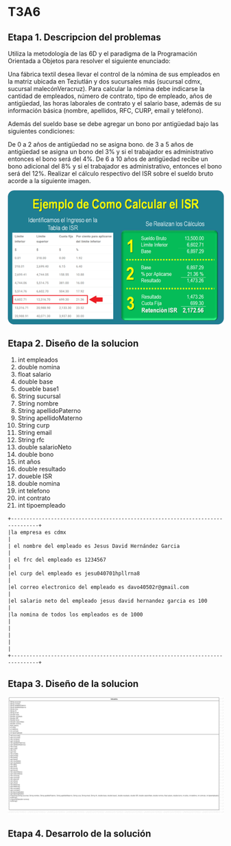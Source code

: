 # T3A6
## Etapa 1. Descripcion del problemas

Utiliza la metodología de las 6D y el paradigma de la Programación Orientada a Objetos para resolver el siguiente enunciado:

Una fábrica textil desea llevar el control de la nómina de sus empleados en la matriz ubicada en Teziutlán y dos sucursales más (sucursal cdmx, sucursal malecónVeracruz). Para calcular la nómina debe indicarse la cantidad de empleados, número de contrato, tipo de empleado, años de antigüedad, las horas laborales de contrato y el salario base, además de su información básica (nombre, apellidos, RFC, CURP, email y teléfono).

Además del sueldo base se debe agregar un bono por antigüedad bajo las siguientes condiciones:

De 0 a 2 años de antigüedad no se asigna bono.
de 3 a 5 años de antigüedad se asigna un bono del 3% y si el trabajador es administrativo entonces el bono será del 4%.
De 6 a 10 años de antigüedad recibe un bono adicional del 8% y si el trabajador es administrativo, entonces el bono será del 12%.
Realizar el cálculo respectivo del ISR sobre el sueldo bruto acorde a la siguiente imagen.

![](https://github.com/Jesus-David-Hernandez-Garcia/T3A6/blob/main/Ejemplo-de-Como-Calcular-el-ISR.png)

## Etapa 2. Diseño de la solucion

 1. int empleados
 2. double nomina
 3. float  salario
 4. double base
 5. doueble base1
 5. String  sucursal
 6. String nombre
 7. String apellidoPaterno 
 8. String apellidoMaterno
 9. String curp
10. String email
11. String rfc
12. double salarioNeto
13. double  bono
14. int años
15. double resultado 
16. doueble ISR 
17. double nomina
18. int telefono
19. int contrato
20. int tipoempleado
 ~~~
+-------------------------------------------------------------------------------+
|la empresa es cdmx                                                             |
| el nombre del empleado es Jesus David Hernández Garcia                        |
| el frc del empleado es 1234567                                                |
|el curp del empleado es jesu040701hpllrna8                                     |
|el correo electronico del empleado es davo40502r@gmail.com                     |
|el salario neto del empleado jesus david hernandez garcia es 100               |
|la nomina de todos los empleados es de 1000                                    |
|                                                                               |
|                                                                               |
+-------------------------------------------------------------------------------+
 ~~~
## Etapa 3. Diseño de la solucion

![](https://github.com/Jesus-David-Hernandez-Garcia/T3A6/blob/main/T3A6.png)

## Etapa 4. Desarrolo de la solución


